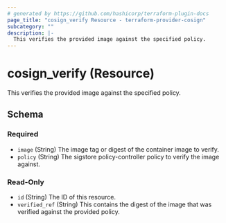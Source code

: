 ```yaml
---
# generated by https://github.com/hashicorp/terraform-plugin-docs
page_title: "cosign_verify Resource - terraform-provider-cosign"
subcategory: ""
description: |-
  This verifies the provided image against the specified policy.
---
```


# cosign_verify (Resource)

This verifies the provided image against the specified policy.



<!-- schema generated by tfplugindocs -->
## Schema

### Required

- `image` (String) The image tag or digest of the container image to verify.
- `policy` (String) The sigstore policy-controller policy to verify the image against.

### Read-Only

- `id` (String) The ID of this resource.
- `verified_ref` (String) This contains the digest of the image that was verified against the provided policy.


